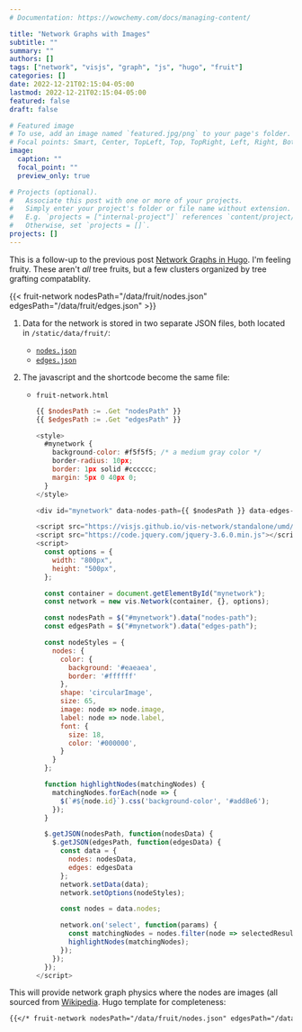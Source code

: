 ```yaml
---
# Documentation: https://wowchemy.com/docs/managing-content/

title: "Network Graphs with Images"
subtitle: ""
summary: ""
authors: []
tags: ["network", "visjs", "graph", "js", "hugo", "fruit"]
categories: []
date: 2022-12-21T02:15:04-05:00
lastmod: 2022-12-21T02:15:04-05:00
featured: false
draft: false

# Featured image
# To use, add an image named `featured.jpg/png` to your page's folder.
# Focal points: Smart, Center, TopLeft, Top, TopRight, Left, Right, BottomLeft, Bottom, BottomRight.
image:
  caption: ""
  focal_point: ""
  preview_only: true

# Projects (optional).
#   Associate this post with one or more of your projects.
#   Simply enter your project's folder or file name without extension.
#   E.g. `projects = ["internal-project"]` references `content/project/deep-learning/index.md`.
#   Otherwise, set `projects = []`.
projects: []
---
```


This is a follow-up to the previous post [Network Graphs in Hugo](/post/network-graphs-in-hugo/).
I'm feeling fruity.  These aren't *all* tree fruits, but a few clusters organized by tree grafting compatablity.  

{{< fruit-network nodesPath="/data/fruit/nodes.json" edgesPath="/data/fruit/edges.json" >}}

1. Data for the network is stored in two separate JSON files, both located in `/static/data/fruit/`: 
    - [`nodes.json`](/data/fruit/nodes.json)
    - [`edges.json`](/data/fruit/edges.json)

2. The javascript and the shortcode become the same file: 
    - `fruit-network.html`
        ``` javascript
        {{ $nodesPath := .Get "nodesPath" }}
        {{ $edgesPath := .Get "edgesPath" }}

        <style>
          #mynetwork {
            background-color: #f5f5f5; /* a medium gray color */
            border-radius: 10px;
            border: 1px solid #cccccc;
            margin: 5px 0 40px 0;
          }
        </style>

        <div id="mynetwork" data-nodes-path={{ $nodesPath }} data-edges-path={{ $edgesPath }}></div>

        <script src="https://visjs.github.io/vis-network/standalone/umd/vis-network.min.js"></script>
        <script src="https://code.jquery.com/jquery-3.6.0.min.js"></script>
        <script>
          const options = {
            width: "800px",
            height: "500px",
          };

          const container = document.getElementById("mynetwork");
          const network = new vis.Network(container, {}, options);

          const nodesPath = $("#mynetwork").data("nodes-path");
          const edgesPath = $("#mynetwork").data("edges-path");

          const nodeStyles = {
            nodes: {
              color: {
                background: '#eaeaea',
                border: '#ffffff'
              },
              shape: 'circularImage',
              size: 65,
              image: node => node.image,
              label: node => node.label,
              font: {
                size: 18,
                color: '#000000',
              }
            }
          };

          function highlightNodes(matchingNodes) {
            matchingNodes.forEach(node => {
              $(`#${node.id}`).css('background-color', '#add8e6');
            });
          }

          $.getJSON(nodesPath, function(nodesData) {
            $.getJSON(edgesPath, function(edgesData) {
              const data = {
                nodes: nodesData,
                edges: edgesData
              };
              network.setData(data);
              network.setOptions(nodeStyles);

              const nodes = data.nodes;

              network.on('select', function(params) {
                const matchingNodes = nodes.filter(node => selectedResults.includes(node.label));
                highlightNodes(matchingNodes);
              });
            });
          });
        </script>

        ```

This will provide network graph physics where the nodes are images (all sourced from [Wikipedia](https://www.wikipedia.org/). Hugo template for completeness:
``` markdown
{{</* fruit-network nodesPath="/data/fruit/nodes.json" edgesPath="/data/fruit/edges.json" */>}}

```
